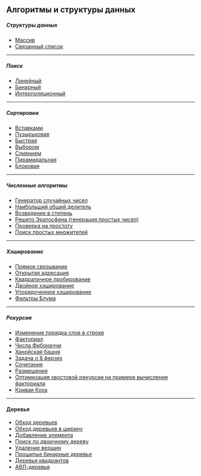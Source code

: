 ## Алгоритмы и структуры данных
##### Структуры данных
  * [Массив](https://github.com/vktadm/algorithms/tree/master/data_structures/array)
  * [Связанный список](https://github.com/vktadm/algorithms/tree/master/data_structures/linked_list)
***
##### Поиск
  * [Линейный](https://github.com/vktadm/algorithms/blob/master/search/linear.py)
  * [Бинарный](https://github.com/vktadm/algorithms/blob/master/search/binary.py)
  * [Интерполяционный](https://github.com/vktadm/algorithms/blob/master/search/interpolation.py)
***
##### Сортировки
  * [Вставками](https://github.com/vktadm/algorithms/blob/master/sorting/insertionsort.py)
  * [Пузырьковая](https://github.com/vktadm/algorithms/blob/master/sorting/bubblesort.py)
  * [Быстрая](https://github.com/vktadm/algorithms/blob/master/sorting/quicksort.py)
  * [Выбором](https://github.com/vktadm/algorithms/blob/master/sorting/sorting_by_choice.py)
  * [Слиянием](https://github.com/vktadm/algorithms/blob/master/sorting/mergesorting.py)
  * [Пирамидальная](https://github.com/vktadm/algorithms/blob/master/sorting/piramid_sorting.py)
  * [Блоковая](https://github.com/vktadm/algorithms/blob/master/sorting/blocksorting.py)
***
##### Численные алгоритмы
  * [Генератор случайных чисел](https://github.com/vktadm/algorithms/blob/c7bd678eee9f35b3941f34085487a07b7f09c016/numerical_algorithms/random_generation.py)
  * [Наибольший общий делитель](https://github.com/vktadm/algorithms/blob/c7bd678eee9f35b3941f34085487a07b7f09c016/numerical_algorithms/largest_common_divisor.py)
  * [Возведение в степень](https://github.com/vktadm/algorithms/blob/943493a5ad90e6ffdd339113f756ab542821aae9/numerical_algorithms/exponentiation.py)
  * [Решето Эратосфена (генерация простых чисел)](https://github.com/vktadm/algorithms/blob/943493a5ad90e6ffdd339113f756ab542821aae9/numerical_algorithms/gen_prime_numbers.py)
  * [Проверка на простоту](https://github.com/vktadm/algorithms/blob/943493a5ad90e6ffdd339113f756ab542821aae9/numerical_algorithms/check_prime_number.py)
  * [Поиск простых множителей](https://github.com/vktadm/algorithms/blob/943493a5ad90e6ffdd339113f756ab542821aae9/numerical_algorithms/search_prime_factors.py)
***
##### Хэширование
  * [Прямое связывание](https://github.com/vktadm/algorithms/blob/943493a5ad90e6ffdd339113f756ab542821aae9/hashing/_1_direct_connection.py)
  * [Открытая адресация](https://github.com/vktadm/algorithms/blob/943493a5ad90e6ffdd339113f756ab542821aae9/hashing/_2_open_addressing.py)
  * [Квадратичное пробирование](https://github.com/vktadm/algorithms/blob/b99ac43a468d86316e6056059b5b54557773b122/hashing/_4_quadratic_probing.py)
  * [Двойное хэширование](https://github.com/vktadm/algorithms/blob/b99ac43a468d86316e6056059b5b54557773b122/hashing/_5_double_hashing.py)
  * [Упорядоченное хэширование](https://github.com/vktadm/algorithms/blob/b99ac43a468d86316e6056059b5b54557773b122/hashing/_6_ordered_hashing.py)
  * [Фильтры Блума](https://github.com/vktadm/algorithms/blob/b99ac43a468d86316e6056059b5b54557773b122/hashing/_7_bloom_filters.py)
***
##### Рекурсия
* [Изменение порядка слов в строке](https://github.com/vktadm/algorithms/blob/00e3dadb1761937b0cbb3064acae35633867abbe/recursion/_1_understanding_recursion_2.py)
* [Факториал](https://github.com/vktadm/algorithms/blob/00e3dadb1761937b0cbb3064acae35633867abbe/recursion/_2_factorial.py)
* [Числа Фибоначчи](https://github.com/vktadm/algorithms/blob/00e3dadb1761937b0cbb3064acae35633867abbe/recursion/_3_fibonacci_numbers.py)
* [Ханойская башня](https://github.com/vktadm/algorithms/blob/1564d22324136ad4adfbba6a0b035d5f71ac44cb/recursion/_4_hanoi_tower.py)
* [Задача о 8 ферзях](https://github.com/vktadm/algorithms/blob/1564d22324136ad4adfbba6a0b035d5f71ac44cb/recursion/_5_the_8_queens_fast.py)
* [Сочетания](https://github.com/vktadm/algorithms/blob/1564d22324136ad4adfbba6a0b035d5f71ac44cb/recursion/_6_%D1%81ombinations.py)
* [Размещения](https://github.com/vktadm/algorithms/blob/1564d22324136ad4adfbba6a0b035d5f71ac44cb/recursion/_7_placements.py)
* [Оптимизация хвостовой рекурсии на примере вычисления факториала](https://github.com/vktadm/algorithms/blob/1564d22324136ad4adfbba6a0b035d5f71ac44cb/recursion/_8_tail_recursion_optimization.py)
* [Кривая Коха](https://github.com/vktadm/algorithms/blob/1564d22324136ad4adfbba6a0b035d5f71ac44cb/recursion/_9_koch_curve.py)
***
#### Деревья
* [Обход деревьев]()
* [Обход деревьев в ширину]()
* [Добавление элемента]()
* [Поиск по двоичному дереву]()
* [Удаление вершин]()
* [Прошитые бинарные деревья]()
* [Деревья квадрантов]()
* [АВЛ-деревья]()